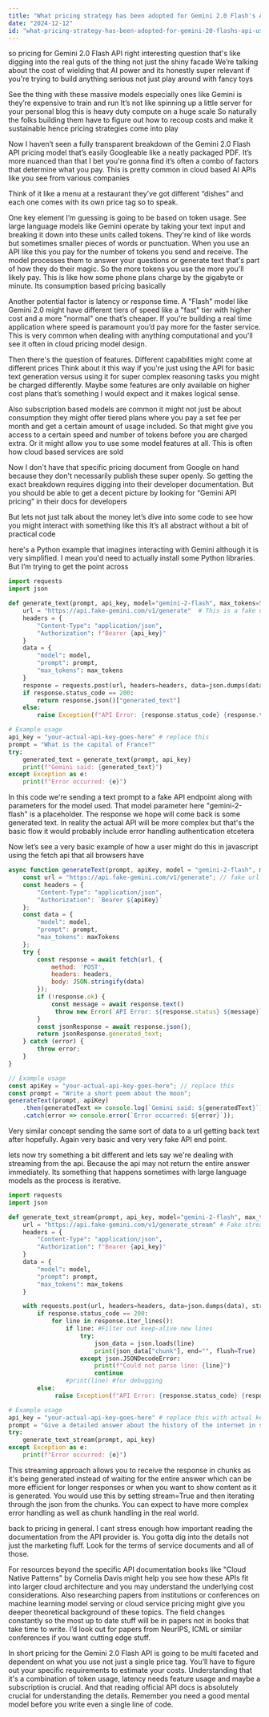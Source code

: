 ```yaml
---
title: "What pricing strategy has been adopted for Gemini 2.0 Flash's API usage?"
date: "2024-12-12"
id: "what-pricing-strategy-has-been-adopted-for-gemini-20-flashs-api-usage"
---
```


so pricing for Gemini 2.0 Flash API right interesting question that's like digging into the real guts of the thing not just the shiny facade We’re talking about the cost of wielding that AI power and its honestly super relevant if you're trying to build anything serious not just play around with fancy toys

See the thing with these massive models especially ones like Gemini is they’re expensive to train and run It’s not like spinning up a little server for your personal blog this is heavy duty compute on a huge scale So naturally the folks building them have to figure out how to recoup costs and make it sustainable hence pricing strategies come into play

Now I haven’t seen a fully transparent breakdown of the Gemini 2.0 Flash API pricing model that’s easily Googleable like a neatly packaged PDF. It’s more nuanced than that I bet you're gonna find it’s often a combo of factors that determine what you pay. This is pretty common in cloud based AI APIs like you see from various companies

Think of it like a menu at a restaurant they’ve got different “dishes” and each one comes with its own price tag so to speak.

One key element I’m guessing is going to be based on token usage. See large language models like Gemini operate by taking your text input and breaking it down into these units called tokens. They're kind of like words but sometimes smaller pieces of words or punctuation. When you use an API like this you pay for the number of tokens you send and receive. The model processes them to answer your questions or generate text that's part of how they do their magic. So the more tokens you use the more you'll likely pay. This is like how some phone plans charge by the gigabyte or minute. Its consumption based pricing basically

Another potential factor is latency or response time. A "Flash" model like Gemini 2.0 might have different tiers of speed like a "fast" tier with higher cost and a more "normal" one that’s cheaper. If you're building a real time application where speed is paramount you’d pay more for the faster service. This is very common when dealing with anything computational and you'll see it often in cloud pricing model design.

Then there's the question of features. Different capabilities might come at different prices Think about it this way if you're just using the API for basic text generation versus using it for super complex reasoning tasks you might be charged differently. Maybe some features are only available on higher cost plans that’s something I would expect and it makes logical sense.

Also subscription based models are common it might not just be about consumption they might offer tiered plans where you pay a set fee per month and get a certain amount of usage included. So that might give you access to a certain speed and number of tokens before you are charged extra. Or it might allow you to use some model features at all. This is often how cloud based services are sold

Now I don't have that specific pricing document from Google on hand because they don't necessarily publish these super openly. So getting the exact breakdown requires digging into their developer documentation. But you should be able to get a decent picture by looking for “Gemini API pricing” in their docs for developers

But lets not just talk about the money let’s dive into some code to see how you might interact with something like this It’s all abstract without a bit of practical code

 here's a Python example that imagines interacting with Gemini although it is very simplified. I mean you'd need to actually install some Python libraries. But I’m trying to get the point across

```python
import requests
import json

def generate_text(prompt, api_key, model="gemini-2-flash", max_tokens=50):
    url = "https://api.fake-gemini.com/v1/generate"  # This is a fake url remember
    headers = {
        "Content-Type": "application/json",
        "Authorization": f"Bearer {api_key}"
    }
    data = {
        "model": model,
        "prompt": prompt,
        "max_tokens": max_tokens
    }
    response = requests.post(url, headers=headers, data=json.dumps(data))
    if response.status_code == 200:
        return response.json()["generated_text"]
    else:
        raise Exception(f"API Error: {response.status_code} {response.text}")

# Example usage
api_key = "your-actual-api-key-goes-here" # replace this
prompt = "What is the capital of France?"
try:
    generated_text = generate_text(prompt, api_key)
    print(f"Gemini said: {generated_text}")
except Exception as e:
    print(f"Error occurred: {e}")
```

In this code we're sending a text prompt to a fake API endpoint along with parameters for the model used. That model parameter here "gemini-2-flash" is a placeholder. The response we hope will come back is some generated text. In reality the actual API will be more complex but that's the basic flow it would probably include error handling authentication etcetera

Now let’s see a very basic example of how a user might do this in javascript using the fetch api that all browsers have

```javascript
async function generateText(prompt, apiKey, model = "gemini-2-flash", maxTokens = 50) {
    const url = "https://api.fake-gemini.com/v1/generate"; // fake url remember
    const headers = {
        "Content-Type": "application/json",
        "Authorization": `Bearer ${apiKey}`
    };
    const data = {
        "model": model,
        "prompt": prompt,
        "max_tokens": maxTokens
    };
    try {
        const response = await fetch(url, {
            method: 'POST',
            headers: headers,
            body: JSON.stringify(data)
        });
        if (!response.ok) {
            const message = await response.text()
             throw new Error(`API Error: ${response.status} ${message}`);
        }
        const jsonResponse = await response.json();
        return jsonResponse.generated_text;
    } catch (error) {
        throw error;
    }
}

// Example usage
const apiKey = "your-actual-api-key-goes-here"; // replace this
const prompt = "Write a short poem about the moon";
generateText(prompt, apiKey)
    .then(generatedText => console.log(`Gemini said: ${generatedText}`))
    .catch(error => console.error(`Error occurred: ${error}`));
```

Very similar concept sending the same sort of data to a url getting back text after hopefully. Again very basic and very very fake API end point.

 lets now try something a bit different and lets say we're dealing with streaming from the api. Because the api may not return the entire answer immediately. Its something that happens sometimes with large language models as the process is iterative.

```python
import requests
import json

def generate_text_stream(prompt, api_key, model="gemini-2-flash", max_tokens=50):
    url = "https://api.fake-gemini.com/v1/generate_stream" # Fake streaming endpoint
    headers = {
        "Content-Type": "application/json",
        "Authorization": f"Bearer {api_key}"
    }
    data = {
        "model": model,
        "prompt": prompt,
        "max_tokens": max_tokens
    }

    with requests.post(url, headers=headers, data=json.dumps(data), stream=True) as response:
        if response.status_code == 200:
            for line in response.iter_lines():
                if line: #Filter out keep-alive new lines
                    try:
                        json_data = json.loads(line)
                        print(json_data["chunk"], end="", flush=True)
                    except json.JSONDecodeError:
                        print(f"Could not parse line: {line}")
                        continue
                #print(line) #for debugging
        else:
             raise Exception(f"API Error: {response.status_code} {response.text}")

# Example usage
api_key = "your-actual-api-key-goes-here" # replace this with actual key
prompt = "Give a detailed answer about the history of the internet in short form"
try:
    generate_text_stream(prompt, api_key)
except Exception as e:
    print(f"Error occurred: {e}")

```
This streaming approach allows you to receive the response in chunks as it's being generated instead of waiting for the entire answer which can be more efficient for longer responses or when you want to show content as it is generated. You would use this by setting stream=True and then iterating through the json from the chunks. You can expect to have more complex error handling as well as chunk handling in the real world.

back to pricing in general. I cant stress enough how important reading the documentation from the API provider is. You gotta dig into the details not just the marketing fluff. Look for the terms of service documents and all of those.

For resources beyond the specific API documentation books like "Cloud Native Patterns" by Cornelia Davis might help you see how these APIs fit into larger cloud architecture and you may understand the underlying cost considerations. Also researching papers from institutions or conferences on machine learning model serving or cloud service pricing might give you deeper theoretical background of these topics. The field changes constantly so the most up to date stuff will be in papers not in books that take time to write. I’d look out for papers from NeurIPS, ICML or similar conferences if you want cutting edge stuff.

In short pricing for the Gemini 2.0 Flash API is going to be multi faceted and dependent on what you use not just a single price tag. You’ll have to figure out your specific requirements to estimate your costs. Understanding that it's a combination of token usage, latency needs feature usage and maybe a subscription is crucial. And that reading official API docs is absolutely crucial for understanding the details. Remember you need a good mental model before you write even a single line of code.
